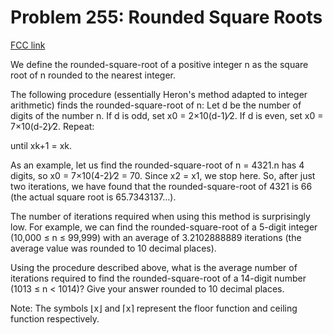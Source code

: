# Problem 255: Rounded Square Roots

[FCC link](https://www.freecodecamp.org/learn/coding-interview-prep/project-euler/problem-255-rounded-square-roots)

We define the rounded-square-root of a positive integer n as the square root of
n rounded to the nearest integer.

The following procedure (essentially Heron's method adapted to integer
arithmetic) finds the rounded-square-root of n: Let d be the number of digits of
the number n. If d is odd, set x0 = 2×10(d-1)⁄2. If d is even, set x0 =
7×10(d-2)⁄2. Repeat:

until xk+1 = xk.

As an example, let us find the rounded-square-root of n = 4321.n has 4 digits,
so x0 = 7×10(4-2)⁄2 = 70. Since x2 = x1, we stop here. So, after just two
iterations, we have found that the rounded-square-root of 4321 is 66 (the actual
square root is 65.7343137…).

The number of iterations required when using this method is surprisingly low.
For example, we can find the rounded-square-root of a 5-digit integer (10,000 ≤
n ≤ 99,999) with an average of 3.2102888889 iterations (the average value was
rounded to 10 decimal places).

Using the procedure described above, what is the average number of iterations
required to find the rounded-square-root of a 14-digit number (1013 ≤ n < 1014)?
Give your answer rounded to 10 decimal places.

Note: The symbols ⌊x⌋ and ⌈x⌉ represent the floor function and ceiling function
respectively.
